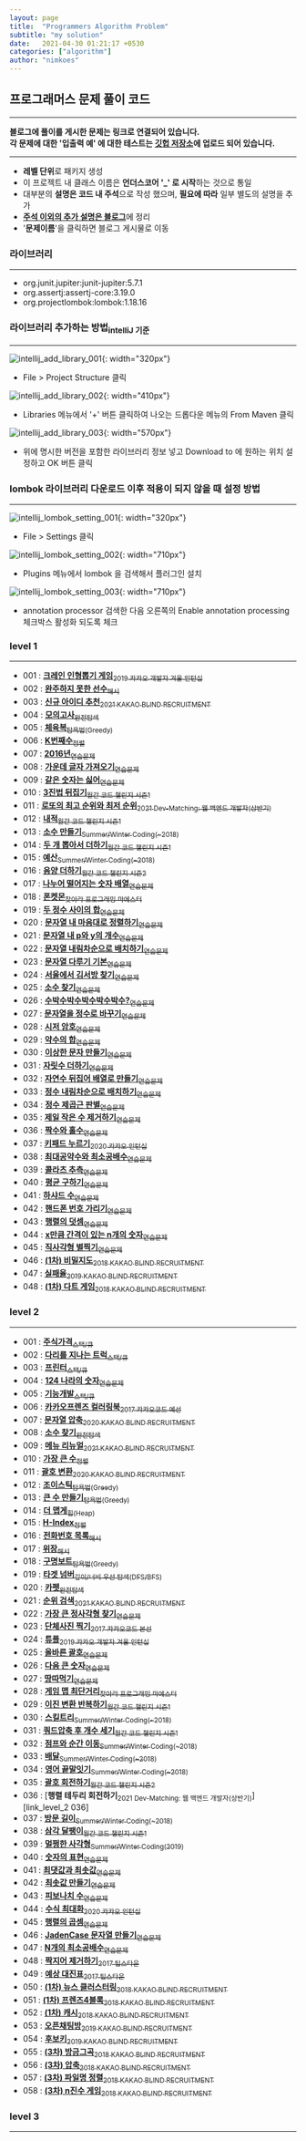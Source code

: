 ```yaml
---
layout: page
title:  "Programmers Algorithm Problem"
subtitle: "my solution"
date:   2021-04-30 01:21:17 +0530
categories: ["algorithm"]
author: "nimkoes"
---
```




  
## 프로그래머스 문제 풀이 코드
---
**블로그에 풀이를 게시한 문제는 링크로 연결되어 있습니다.**  
**각 문제에 대한 '입출력 예' 에 대한 테스트는 [깃헙 저장소][link_github]에 업로드 되어 있습니다.**  
  
---  
  
- **레벨 단위**로 패키지 생성
- 이 프로젝트 내 클래스 이름은 **언더스코어 '_' 로 시작**하는 것으로 통일
- 대부분의 **설명은 코드 내 주석**으로 작성 했으며, **필요에 따라** 일부 별도의 설명을 추가
- [**주석 이외의 추가 설명은 블로그**][link_tistory]에 정리
- '**문제이름**'을 클릭하면 블로그 게시물로 이동  
  
  
  
### 라이브러리
---
  - org.junit.jupiter:junit-jupiter:5.7.1
  - org.assertj:assertj-core:3.19.0
  - org.projectlombok:lombok:1.18.16
  
### 라이브러리 추가하는 방법<sub>intelliJ 기준</sub>
---
  
![intellij_add_library_001](https://github.com/nimkoes/nimkoes.github.io/blob/master/assets/img/milestone/algorithm/intellij_add_library_001.png?raw=true "intellij_add_library_001"){: width="320px"}  
  - File > Project Structure 클릭  

![intellij_add_library_002](https://github.com/nimkoes/nimkoes.github.io/blob/master/assets/img/milestone/algorithm/intellij_add_library_002.png?raw=true "intellij_add_library_002"){: width="410px"}
  - Libraries 메뉴에서 '+' 버튼 클릭하여 나오는 드롭다운 메뉴의 From Maven 클릭    

![intellij_add_library_003](https://github.com/nimkoes/nimkoes.github.io/blob/master/assets/img/milestone/algorithm/intellij_add_library_003.png?raw=true "intellij_add_library_003"){: width="570px"}
  - 위에 명시한 버전을 포함한 라이브러리 정보 넣고 Download to 에 원하는 위치 설정하고 OK 버튼 클릭
  
  
  
### lombok 라이브러리 다운로드 이후 적용이 되지 않을 때 설정 방법
---
![intellij_lombok_setting_001](https://github.com/nimkoes/nimkoes.github.io/blob/master/assets/img/milestone/algorithm/intellij_lombok_setting_001.png?raw=true "intellij_lombok_setting_001"){: width="320px"}  
  - File > Settings 클릭  

![intellij_lombok_setting_002](https://github.com/nimkoes/nimkoes.github.io/blob/master/assets/img/milestone/algorithm/intellij_lombok_setting_002.png?raw=true "intellij_lombok_setting_002"){: width="710px"}  
  - Plugins 메뉴에서 lombok 을 검색해서 플러그인 설치  

![intellij_lombok_setting_003](https://github.com/nimkoes/nimkoes.github.io/blob/master/assets/img/milestone/algorithm/intellij_lombok_setting_003.png?raw=true "intellij_lombok_setting_003"){: width="710px"}  
  - annotation processor 검색한 다음 오른쪽의 Enable annotation processing 체크박스 활성화 되도록 체크  
  
  
  
### level 1
---
  
- 001 : [**크레인 인형뽑기 게임**<sub>2019 카카오 개발자 겨울 인턴십</sub>][link_level_1_001]
- 002 : [**완주하지 못한 선수**<sub>해시</sub>][link_level_1_002]
- 003 : [**신규 아이디 추천**<sub>2021 KAKAO BLIND RECRUITMENT</sub>][link_level_1_003]
- 004 : [**모의고사**<sub>완전탐색</sub>][link_level_1_004]
- 005 : [**체육복**<sub>탐욕법(Greedy)</sub>][link_level_1_005]
- 006 : [**K번째수**<sub>정렬</sub>][link_level_1_006]
- 007 : [**2016년**<sub>연습문제</sub>][link_level_1_007]
- 008 : [**가운데 글자 가져오기**<sub>연습문제</sub>][link_level_1_008]
- 009 : [**같은 숫자는 싫어**<sub>연습문제</sub>][link_level_1_009]
- 010 : [**3진법 뒤집기**<sub>월간 코드 챌린지 시즌1</sub>][link_level_1_010]
- 011 : [**로또의 최고 순위와 최저 순위**<sub>2021 Dev-Matching: 웹 백엔드 개발자(상반기)</sub>][link_level_1_011]
- 012 : [**내적**<sub>월간 코드 챌린지 시즌1</sub>][link_level_1_012]
- 013 : [**소수 만들기**<sub>Summer/Winter Coding(~2018)</sub>][link_level_1_013]
- 014 : [**두 개 뽑아서 더하기**<sub>월간 코드 챌린지 시즌1</sub>][link_level_1_014]
- 015 : [**예산**<sub>Summer/Winter Coding(~2018)</sub>][link_level_1_015]
- 016 : [**음양 더하기**<sub>월간 코드 챌린지 시즌2</sub>][link_level_1_016]
- 017 : [**나누어 떨어지는 숫자 배열**<sub>연습문제</sub>][link_level_1_017]
- 018 : [**폰켓몬**<sub>찾아라 프로그래밍 마에스터</sub>][link_level_1_018]
- 019 : [**두 정수 사이의 합**<sub>연습문제</sub>][link_level_1_019]
- 020 : [**문자열 내 마음대로 정렬하기**<sub>연습문제</sub>][link_level_1_020]
- 021 : [**문자열 내 p와 y의 개수**<sub>연습문제</sub>][link_level_1_021]
- 022 : [**문자열 내림차순으로 배치하기**<sub>연습문제</sub>][link_level_1_022]
- 023 : [**문자열 다루기 기본**<sub>연습문제</sub>][link_level_1_023]
- 024 : [**서울에서 김서방 찾기**<sub>연습문제</sub>][link_level_1_024]
- 025 : [**소수 찾기**<sub>연습문제</sub>][link_level_1_025]
- 026 : [**수박수박수박수박수박수?**<sub>연습문제</sub>][link_level_1_026]
- 027 : [**문자열을 정수로 바꾸기**<sub>연습문제</sub>][link_level_1_027]
- 028 : [**시저 암호**<sub>연습문제</sub>][link_level_1_028]
- 029 : [**약수의 합**<sub>연습문제</sub>][link_level_1_029]
- 030 : [**이상한 문자 만들기**<sub>연습문제</sub>][link_level_1_030]
- 031 : [**자릿수 더하기**<sub>연습문제</sub>][link_level_1_031]
- 032 : [**자연수 뒤집어 배열로 만들기**<sub>연습문제</sub>][link_level_1_032]
- 033 : [**정수 내림차순으로 배치하기**<sub>연습문제</sub>][link_level_1_033]
- 034 : [**정수 제곱근 판별**<sub>연습문제</sub>][link_level_1_034]
- 035 : [**제일 작은 수 제거하기**<sub>연습문제</sub>][link_level_1_035]
- 036 : [**짝수와 홀수**<sub>연습문제</sub>][link_level_1_036]
- 037 : [**키패드 누르기**<sub>2020 카카오 인턴십</sub>][link_level_1_037]
- 038 : [**최대공약수와 최소공배수**<sub>연습문제</sub>][link_level_1_038]
- 039 : [**콜라츠 추측**<sub>연습문제</sub>][link_level_1_039]
- 040 : [**평균 구하기**<sub>연습문제</sub>][link_level_1_040]
- 041 : [**하샤드 수**<sub>연습문제</sub>][link_level_1_041]
- 042 : [**핸드폰 번호 가리기**<sub>연습문제</sub>][link_level_1_042]
- 043 : [**행렬의 덧셈**<sub>연습문제</sub>][link_level_1_043]
- 044 : [**x만큼 간격이 있는 n개의 숫자**<sub>연습문제</sub>][link_level_1_044]
- 045 : [**직사각형 별찍기**<sub>연습문제</sub>][link_level_1_045]
- 046 : [**(1차) 비밀지도**<sub>2018 KAKAO BLIND RECRUITMENT</sub>][link_level_1_046]
- 047 : [**실패율**<sub>2019 KAKAO BLIND RECRUITMENT</sub>][link_level_1_047]
- 048 : [**(1차) 다트 게임**<sub>2018 KAKAO BLIND RECRUITMENT</sub>][link_level_1_048]


### level 2
---

- 001 : [**주식가격**<sub>스택/큐</sub>][link_level_2_001]
- 002 : [**다리를 지나는 트럭**<sub>스택/큐</sub>][link_level_2_002]
- 003 : [**프린터**<sub>스택/큐</sub>][link_level_2_003]
- 004 : [**124 나라의 숫자**<sub>연습문제</sub>][link_level_2_004]
- 005 : [**기능개발**<sub>스택/큐</sub>][link_level_2_005]
- 006 : [**카카오프렌즈 컬러링북**<sub>2017 카카오코드 예선</sub>][link_level_2_006]
- 007 : [**문자열 압축**<sub>2020 KAKAO BLIND RECRUITMENT</sub>][link_level_2_007]
- 008 : [**소수 찾기**<sub>완전탐색</sub>][link_level_2_008]
- 009 : [**메뉴 리뉴얼**<sub>2021 KAKAO BLIND RECRUITMENT</sub>][link_level_2_009]
- 010 : [**가장 큰 수**<sub>정렬</sub>][link_level_2_010]
- 011 : [**괄호 변환**<sub>2020 KAKAO BLIND RECRUITMENT</sub>][link_level_2_011]
- 012 : [**조이스틱**<sub>탐욕법(Greedy)</sub>][link_level_2_012]
- 013 : [**큰 수 만들기**<sub>탐욕법(Greedy)</sub>][link_level_2_013]
- 014 : [**더 맵게**<sub>힙(Heap)</sub>][link_level_2_014]
- 015 : [**H-Index**<sub>정렬</sub>][link_level_2_015]
- 016 : [**전화번호 목록**<sub>해시</sub>][link_level_2_016]
- 017 : [**위장**<sub>해시</sub>][link_level_2_017]
- 018 : [**구명보트**<sub>탐욕법(Greedy)</sub>][link_level_2_018]
- 019 : [**타겟 넘버**<sub>깊이/너비 우선 탐색(DFS/BFS)</sub>][link_level_2_019]
- 020 : [**카펫**<sub>완전탐색</sub>][link_level_2_020]
- 021 : [**순위 검색**<sub>2021 KAKAO BLIND RECRUITMENT</sub>][link_level_2_021]
- 022 : [**가장 큰 정사각형 찾기**<sub>연습문제</sub>][link_level_2_022]
- 023 : [**단체사진 찍기**<sub>2017 카카오코드 본선</sub>][link_level_2_023]
- 024 : [**튜플**<sub>2019 카카오 개발자 겨울 인턴십</sub>][link_level_2_024]
- 025 : [**올바른 괄호**<sub>연습문제</sub>][link_level_2_025]
- 026 : [**다음 큰 숫자**<sub>연습문제</sub>][link_level_2_026]
- 027 : [**땅따먹기**<sub>연습문제</sub>][link_level_2_027]
- 028 : [**게임 맵 최단거리**<sub>찾아라 프로그래밍 마에스터</sub>][link_level_2_028]
- 029 : [**이진 변환 반복하기**<sub>월간 코드 챌린지 시즌1</sub>][link_level_2_029]
- 030 : [**스킬트리**<sub>Summer/Winter Coding(~2018)</sub>][link_level_2_030]
- 031 : [**쿼드압축 후 개수 세기**<sub>월간 코드 챌린지 시즌1</sub>][link_level_2_031]
- 032 : [**점프와 순간 이동**<sub>Summer/Winter Coding(~2018)</sub>][link_level_2_032]
- 033 : [**배달**<sub>Summer/Winter Coding(~2018)</sub>][link_level_2_033]
- 034 : [**영어 끝말잇기**<sub>Summer/Winter Coding(~2018)</sub>][link_level_2_034]
- 035 : [**괄호 회전하기**<sub>월간 코드 챌린지 시즌2</sub>][link_level_2_035]
- 036 : [**행렬 테두리 회전하기**<sub>2021 Dev-Matching: 웹 백엔드 개발자(상반기)</sub>][link_level_2 036]
- 037 : [**방문 길이**<sub>Summer/Winter Coding(~2018)</sub>][link_level_2_037]
- 038 : [**삼각 달팽이**<sub>월간 코드 챌린지 시즌1</sub>][link_level_2_038]
- 039 : [**멀쩡한 사각형**<sub>Summer/Winter Coding(2019)</sub>][link_level_2_039]
- 040 : [**숫자의 표현**<sub>연습문제</sub>][link_level_2_040]
- 041 : [**최댓값과 최솟값**<sub>연습문제</sub>][link_level_2_041]
- 042 : [**최솟값 만들기**<sub>연습문제</sub>][link_level_2_042]
- 043 : [**피보나치 수**<sub>연습문제</sub>][link_level_2_043]
- 044 : [**수식 최대화**<sub>2020 카카오 인턴십</sub>][link_level_2_044]
- 045 : [**행렬의 곱셈**<sub>연습문제</sub>][link_level_2_045]
- 046 : [**JadenCase 문자열 만들기**<sub>연습문제</sub>][link_level_2_046]
- 047 : [**N개의 최소공배수**<sub>연습문제</sub>][link_level_2_047]
- 048 : [**짝지어 제거하기**<sub>2017 팁스타운</sub>][link_level_2_048]
- 049 : [**예상 대진표**<sub>2017 팁스타운</sub>][link_level_2_049]
- 050 : [**(1차) 뉴스 클러스터링**<sub>2018 KAKAO BLIND RECRUITMENT</sub>][link_level_2_050]
- 051 : [**(1차) 프렌즈4블록**<sub>2018 KAKAO BLIND RECRUITMENT</sub>][link_level_2_051]
- 052 : [**(1차) 캐시**<sub>2018 KAKAO BLIND RECRUITMENT</sub>][link_level_2_052]
- 053 : [**오픈채팅방**<sub>2019 KAKAO BLIND RECRUITMENT</sub>][link_level_2_053]
- 054 : [**후보키**<sub>2019 KAKAO BLIND RECRUITMENT</sub>][link_level_2_054]
- 055 : [**(3차) 방금그곡**<sub>2018 KAKAO BLIND RECRUITMENT</sub>][link_level_2_055]
- 056 : [**(3차) 압축**<sub>2018 KAKAO BLIND RECRUITMENT</sub>][link_level_2_056]
- 057 : [**(3차) 파일명 정렬**<sub>2018 KAKAO BLIND RECRUITMENT</sub>][link_level_2_057]
- 058 : [**(3차) n진수 게임**<sub>2018 KAKAO BLIND RECRUITMENT</sub>][link_level_2_058]
  
### level 3
---



[link_tistory]:http://xxxelppa.tistory.com
[link_github]:https://github.com/nimkoes/programmers_code

[link_level_1_001]:https://xxxelppa.tistory.com/137
[link_level_1_002]:https://xxxelppa.tistory.com/139
[link_level_1_003]:https://xxxelppa.tistory.com/138
[link_level_1_004]:https://xxxelppa.tistory.com/140
[link_level_1_005]:https://xxxelppa.tistory.com/141
[link_level_1_006]:https://xxxelppa.tistory.com/142
[link_level_1_007]:https://xxxelppa.tistory.com/143
[link_level_1_008]:#
[link_level_1_009]:#
[link_level_1_010]:#
[link_level_1_011]:https://xxxelppa.tistory.com/149
[link_level_1_012]:#
[link_level_1_013]:#
[link_level_1_014]:#
[link_level_1_015]:#
[link_level_1_016]:#
[link_level_1_017]:#
[link_level_1_018]:#
[link_level_1_019]:#
[link_level_1_020]:#
[link_level_1_021]:#
[link_level_1_022]:#
[link_level_1_023]:#
[link_level_1_024]:#
[link_level_1_025]:#
[link_level_1_026]:#
[link_level_1_027]:#
[link_level_1_028]:#
[link_level_1_029]:#
[link_level_1_030]:#
[link_level_1_031]:#
[link_level_1_032]:#
[link_level_1_033]:#
[link_level_1_034]:#
[link_level_1_035]:#
[link_level_1_036]:#
[link_level_1_037]:#
[link_level_1_038]:#
[link_level_1_039]:#
[link_level_1_040]:#
[link_level_1_041]:#
[link_level_1_042]:#
[link_level_1_043]:#
[link_level_1_044]:#
[link_level_1_045]:#
[link_level_1_046]:#
[link_level_1_047]:#
[link_level_1_048]:#
  
  
[link_level_2_001]:#
[link_level_2_002]:#
[link_level_2_003]:#
[link_level_2_004]:#
[link_level_2_005]:#
[link_level_2_006]:#
[link_level_2_007]:#
[link_level_2_008]:#
[link_level_2_009]:#
[link_level_2_010]:#
[link_level_2_011]:#
[link_level_2_012]:#
[link_level_2_013]:#
[link_level_2_014]:#
[link_level_2_015]:#
[link_level_2_016]:#
[link_level_2_017]:#
[link_level_2_018]:#
[link_level_2_019]:#
[link_level_2_020]:#
[link_level_2_021]:#
[link_level_2_022]:#
[link_level_2_023]:#
[link_level_2_024]:#
[link_level_2_025]:#
[link_level_2_026]:#
[link_level_2_027]:#
[link_level_2_028]:#
[link_level_2_029]:#
[link_level_2_030]:#
[link_level_2_031]:#
[link_level_2_032]:#
[link_level_2_033]:#
[link_level_2_034]:#
[link_level_2_035]:#
[link_level_2_036]:#
[link_level_2_037]:#
[link_level_2_038]:#
[link_level_2_039]:#
[link_level_2_040]:#
[link_level_2_041]:#
[link_level_2_042]:#
[link_level_2_043]:#
[link_level_2_044]:#
[link_level_2_045]:#
[link_level_2_046]:#
[link_level_2_047]:#
[link_level_2_048]:#
[link_level_2_049]:#
[link_level_2_050]:#
[link_level_2_051]:#
[link_level_2_052]:#
[link_level_2_053]:#
[link_level_2_054]:#
[link_level_2_055]:#
[link_level_2_056]:#
[link_level_2_057]:#
[link_level_2_058]:#